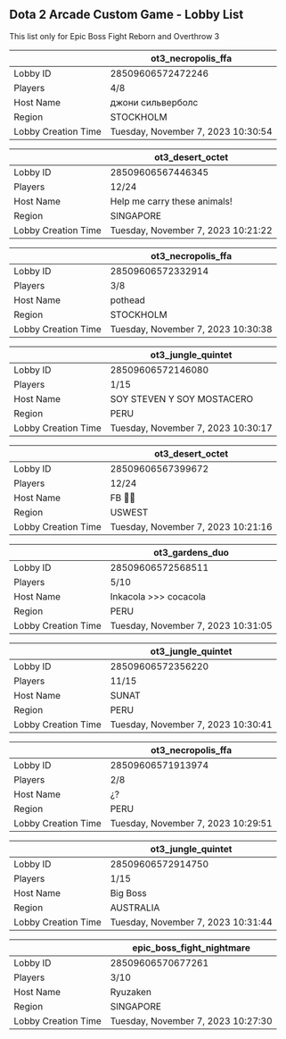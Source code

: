 ## Dota 2 Arcade Custom Game - Lobby List

This list only for Epic Boss Fight Reborn and Overthrow 3

|  | ot3_necropolis_ffa |
| ------ | ------ |
| Lobby ID | 28509606572472246 |
| Players | 4/8 |
| Host Name | джони сильверболc |
| Region | STOCKHOLM |
| Lobby Creation Time | Tuesday, November 7, 2023 10:30:54 |


|  | ot3_desert_octet |
| ------ | ------ |
| Lobby ID | 28509606567446345 |
| Players | 12/24 |
| Host Name | Help me carry these animals! |
| Region | SINGAPORE |
| Lobby Creation Time | Tuesday, November 7, 2023 10:21:22 |


|  | ot3_necropolis_ffa |
| ------ | ------ |
| Lobby ID | 28509606572332914 |
| Players | 3/8 |
| Host Name | pothead |
| Region | STOCKHOLM |
| Lobby Creation Time | Tuesday, November 7, 2023 10:30:38 |


|  | ot3_jungle_quintet |
| ------ | ------ |
| Lobby ID | 28509606572146080 |
| Players | 1/15 |
| Host Name | SOY STEVEN Y SOY MOSTACERO |
| Region | PERU |
| Lobby Creation Time | Tuesday, November 7, 2023 10:30:17 |


|  | ot3_desert_octet |
| ------ | ------ |
| Lobby ID | 28509606567399672 |
| Players | 12/24 |
| Host Name | FB 🎸🦃 |
| Region | USWEST |
| Lobby Creation Time | Tuesday, November 7, 2023 10:21:16 |


|  | ot3_gardens_duo |
| ------ | ------ |
| Lobby ID | 28509606572568511 |
| Players | 5/10 |
| Host Name | Inkacola >>> cocacola |
| Region | PERU |
| Lobby Creation Time | Tuesday, November 7, 2023 10:31:05 |


|  | ot3_jungle_quintet |
| ------ | ------ |
| Lobby ID | 28509606572356220 |
| Players | 11/15 |
| Host Name | SUNAT |
| Region | PERU |
| Lobby Creation Time | Tuesday, November 7, 2023 10:30:41 |


|  | ot3_necropolis_ffa |
| ------ | ------ |
| Lobby ID | 28509606571913974 |
| Players | 2/8 |
| Host Name | ¿? |
| Region | PERU |
| Lobby Creation Time | Tuesday, November 7, 2023 10:29:51 |


|  | ot3_jungle_quintet |
| ------ | ------ |
| Lobby ID | 28509606572914750 |
| Players | 1/15 |
| Host Name | Big Boss |
| Region | AUSTRALIA |
| Lobby Creation Time | Tuesday, November 7, 2023 10:31:44 |


|  | epic_boss_fight_nightmare |
| ------ | ------ |
| Lobby ID | 28509606570677261 |
| Players | 3/10 |
| Host Name | Ryuzaken |
| Region | SINGAPORE |
| Lobby Creation Time | Tuesday, November 7, 2023 10:27:30 |


